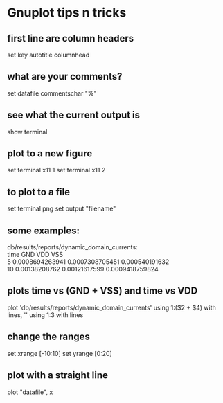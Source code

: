 # Gnuplot tips n tricks

## first line are column headers
set key autotitle columnhead 

## what are your comments?
set datafile commentschar "%"

## see what the current output is
show terminal  

## plot to a new figure
set terminal x11 1
set terminal x11 2

## to plot to a file
set terminal png
set output "filename"

## some examples:

db/results/reports/dynamic\_domain\_currents:  
time    GND     VDD     VSS  
5        0.0008694263941         0.0007308705451          0.000540191632  
10         0.00138208762           0.00121617599         0.0009418759824  

## plots time vs (GND + VSS) and time vs VDD
plot 'db/results/reports/dynamic\_domain\_currents' using 1:($2 + $4) with lines, \'\' using 1:3 with lines

## change the ranges
set xrange [-10:10]
set yrange [0:20]

## plot with a straight line
plot "datafile", x


